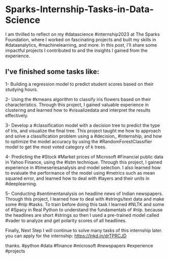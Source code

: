 # Sparks-Internship-Tasks-in-Data-Science
I am thrilled to reflect on my #datascience #internship2023 at The Sparks Foundation, where I worked on fascinating projects and built my skills in #dataanalytics, #machinelearning, and more. In this post, I'll share some impactful projects I contributed to and the insights I gained from the experience.

## I've finished some tasks like:

1- Building a regression model to predict student scores based on their studying hours.

2- Using the #kmeans algorithm to classify iris flowers based on their characteristics. Through this project, I gained valuable experience in clustering and learned how to #visualizedata and interpret the results effectively.

3- Develop a #classification model with a decision tree to predict the type of Iris, and visualize the final tree. This project taught me how to approach and solve a classification problem using a #decision_ #internship, and how to optimize the model accuracy by using the #RandomForestClassifier model to get the most voted category of k trees.

4- Predicting the #Stock #Market prices of Microsoft #Financial public data in Yahoo Finance, using the #lstm technique. Through this project, I gained experience in #timeseriesanalysis and model selection. I also learned how to evaluate the performance of the model using #metrics such as mean squared error, and learned how to deal with #layers and their units in #deeplearning.

5- Conducting #sentimentanalysis on headline news of Indian newspapers. Through this project, I learned how to deal with #strings/text data and make some #nlp #tasks. To train before doing this task I learned #NLTK and some of #Spacy in Real Python to understand the fundamentals of #nlp.
because the headlines are short #strings so then I used a pre-trained model called #vader to analyze and get polarity scores of all headlines.

Finally, Next Step I will continue to solve many tasks of this internship later.
you can apply for the internship: https://lnkd.in/drTPRCJD

thanks.
#python #data #finance #microsoft #newspapers #experience #projects
